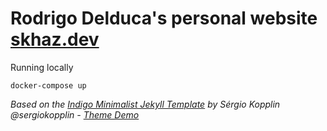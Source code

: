# Rodrigo Delduca's personal website [skhaz.dev](https://skhaz.dev)

Running locally

```shell
docker-compose up
```

_Based on the [Indigo Minimalist Jekyll Template](https://github.com/sergiokopplin/indigo) by Sérgio Kopplin @sergiokopplin - [Theme Demo](http://sergiokopplin.github.io/indigo/)_
